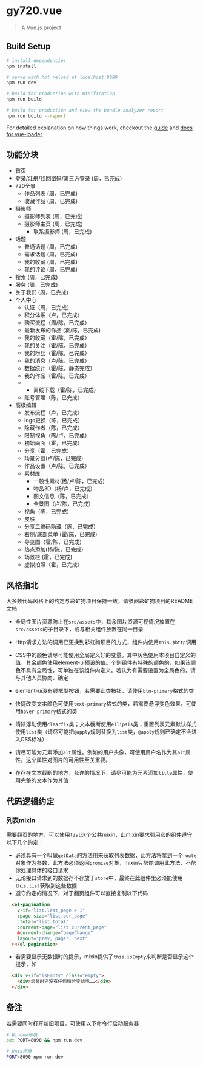# gy720.vue

> A Vue.js project

## Build Setup

``` bash
# install dependencies
npm install

# serve with hot reload at localhost:8080
npm run dev

# build for production with minification
npm run build

# build for production and view the bundle analyzer report
npm run build --report
```

For detailed explanation on how things work, checkout the [guide](http://vuejs-templates.github.io/webpack/) and [docs for vue-loader](http://vuejs.github.io/vue-loader).

## 功能分块

- 首页
- 登录/注册/找回密码/第三方登录 (周，已完成)
- 720全景
  - 作品列表 (周，已完成)
  - 收藏作品 (周，已完成)
- 摄影师
  - 摄影师列表 (周，已完成)
  - 摄影师主页 (周，已完成)
    - 联系摄影师  (周，已完成)
- 话题
  - 普通话题 (周，已完成)
  - 需求话题 (周，已完成)
  - 我的收藏 (周，已完成)
  - 我的评论 (周，已完成)
- 搜索 (周，已完成)
- 服务 (周，已完成)
- 关于我们 (周，已完成)
- 个人中心
  - 认证（周，已完成）
  - 积分体系（卢，已完成）
  - 购买流程（周/陈，已完成）
  - 最新发布的作品 (霍/陈，已完成)
  - 我的收藏（霍/陈，已完成）
  - 我的关注（霍/陈，已完成）
  - 我的粉丝（霍/陈，已完成）
  - 我的消息（卢/陈，已完成）
  - 数据统计（霍/陈，静态完成）
  - 我的作品（霍/陈，已完成）
  - - 离线下载（霍/陈，已完成）
  - 账号管理（陈，已完成）
- 高级编辑
  - 发布流程（卢，已完成）
  - logo更换（陈，已完成）
  - 隐藏作者（陈，已完成）
  - 限制视角（陈/卢，已完成）
  - 初始画面（霍，已完成）
  - 分享（霍，已完成）
  - 场景分组(卢/陈，已完成)
  - 作品设置（卢/陈，已完成）
  - 素材库
    - 一般性素材(杨/卢/陈，已完成)
    - 物品3D（杨/卢，已完成）
    - 图文信息（陈，已完成）
    - 全景图（卢/陈，已完成）
  - 视角（陈，已完成）
  - 皮肤
  - 分享二维码隐藏（陈，已完成）
  - 右侧/底部菜单 (霍/陈，已完成)
  - 导览图（霍/陈，已完成）
  - 热点添加(杨/陈，已完成)
  - 场景栏 (霍，已完成)
  - 虚拟拍照（霍，已完成）

## 风格指北

大多数代码风格上的约定与彩虹狗项目保持一致，请参阅彩虹狗项目的README文档

- 全局性图片资源防止在`src/assets`中，其余图片资源可视情况放置在`src/assets`的子目录下，或与相关组件放置在同一目录

- Http请求方法的调用已更换到彩虹狗项目的方式，组件内使用`this.$http`调用

- CSS中的颜色请尽可能使用全局定义好的变量。其中灰色使用本项目自定义的值，其余颜色使用element-ui预设的值。个别组件有特殊的颜色的，如果该颜色不具有全局性，可单独在该组件内定义。若认为有需要设置为全局色的，请与其他人员协商、确定

- element-ui没有线框型按钮，若需要此类按钮，请使用`btn-primary`格式的类

- 快捷改变文本颜色可使用`text-primary`格式的类，若需要悬浮变色效果，可使用`hover-primary`格式的类

- 清除浮动使用`clearfix`类；文本截断使用`ellipsis`类；重置列表元素默认样式使用`list`类（请尽可能把`@apply`规则替换为`list`类，`@apply`规则已确定不会进入CSS标准）

- 请尽可能为<img>元素添加`alt`属性。例如的用户头像，可使用用户名作为其`alt`属性。这个属性对图片的可用性至关重要。

- 在存在文本截断的地方，允许的情况下，请尽可能为元素添加`title`属性，使用完整的文本作为其值


## 代码逻辑约定

### 列表mixin
需要翻页的地方，可以使用`list`这个公共mixin，此mixin要求引用它的组件遵守以下几个约定：

- 必须具有一个叫做`getData`的方法用来获取列表数据，此方法将拿到一个`route`对象作为参数，此方法必须返回`promise`对象，mixin只帮你调用此方法，不帮你处理具体的接口请求
- 无论接口请求到的数据存不存放于`store`中，最终在此组件里必须能使用`this.list`获取到这些数据
- 遵守约定的情况下，对于翻页组件可以直接复制以下代码

```html
  <el-pagination
    v-if="list.last_page > 1"
    :page-size="list.per_page"
    :total="list.total"
    :current-page="list.current_page"
    @current-change="pageChange"
    layout="prev, pager, next"
  ></el-pagination>
```

- 若需要显示无数据时的提示，mixin提供了`this.isEmpty`来判断是否显示这个提示，如

```html
  <div v-if="isEmpty" class="empty">
    <div>您暂时还没有任何积分变动哦……</div>
  </div>
```

## 备注

若需要同时打开新旧项目，可使用以下命令行启动服务器

```bash
# Window环境
set PORT=8090 && npm run dev

# Unix环境
PORT=8090 npm run dev
```
